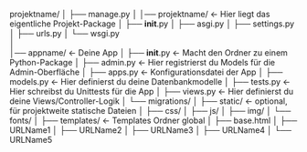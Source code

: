  projektname/
│
├── manage.py
│
│── projektname/                ← Hier liegt das eigentliche Projekt-Package
│    ├── __init__.py
│    ├── asgi.py
│    ├── settings.py
│    ├── urls.py
│    └── wsgi.py  
│   
│── appname/                     ← Deine App
│    ├── __init__.py             ← Macht den Ordner zu einem Python-Package
│    ├── admin.py                ← Hier registrierst du Models für die Admin-Oberfläche
│    ├── apps.py                 ← Konfigurationsdatei der App
│    ├── models.py               ← Hier definierst du deine Datenbankmodelle
│    ├── tests.py                ← Hier schreibst du Unittests für die App
│    ├── views.py                ← Hier definierst du deine Views/Controller-Logik
│    └── migrations/ 
│
├── static/                      ← optional, für projektweite statische Dateien
│   ├── css/
│   ├── js/
│   ├── img/
│   └── fonts/ 
│
├── templates/                   ← Templates Ordner global
│   ├── base.html
│   ├── URLName1
│   ├── URLName2
│   ├── URLName3
│   ├── URLName4
│   └── URLName5